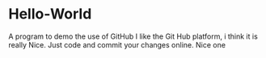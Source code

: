 # Hello-World
A program to demo the use of GitHub
I like the Git Hub platform, i think it is really Nice.
Just code and commit your changes online.
Nice one
